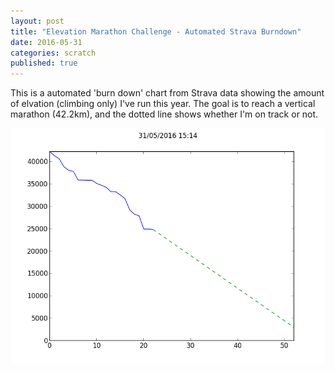 ```yaml
---
layout: post
title: "Elevation Marathon Challenge - Automated Strava Burndown"
date: 2016-05-31 
categories: scratch
published: true
---
```



This is a automated 'burn down' chart from Strava data showing the amount of elvation (climbing only) I've run this year. The goal is to reach a vertical marathon (42.2km), and the dotted line shows whether I'm on track or not.

<img src="/img/elevation.png"/>
